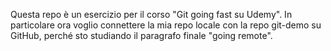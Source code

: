 Questa repo è un esercizio per il corso "Git going fast su Udemy".
In particolare ora voglio connettere la mia repo locale con la repo git-demo su GitHub, perché sto studiando il
paragrafo finale "going remote".
